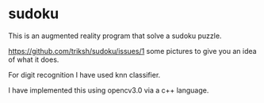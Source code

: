 # sudoku

This is an augmented reality program that solve a sudoku puzzle.

https://github.com/triksh/sudoku/issues/1 
some pictures to give you an idea of what it does.

For digit recognition I have used knn classifier.

I have implemented this using opencv3.0 via a c++ language.
